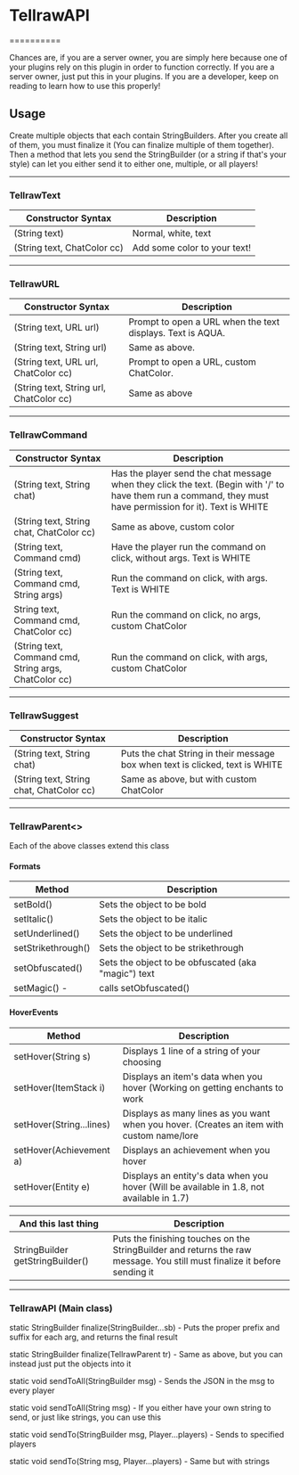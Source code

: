 # TellrawAPI
==========

Chances are, if you are a server owner, you are simply here because one of your plugins rely on this plugin in order to function correctly. If you are a server owner, just put this in your plugins.
If you are a developer, keep on reading to learn how to use this properly!

## Usage

Create multiple objects that each contain StringBuilders. After you create all of them, you must finalize it (You can finalize multiple of them together). Then a method that lets you send the StringBuilder (or a string if that's your style) can let you either send it to either one, multiple, or all players!

----
### TellrawText

Constructor Syntax | Description
-------------------|------------
(String text) | Normal, white, text
(String text, ChatColor cc) | Add some color to your text!

----
### TellrawURL

Constructor Syntax | Description
-------------------|------------
(String text, URL url) | Prompt to open a URL when the text displays. Text is AQUA.
(String text, String url) | Same as above.
(String text, URL url, ChatColor cc) | Prompt to open a URL, custom ChatColor.
(String text, String url, ChatColor cc) | Same as above
----

### TellrawCommand

Constructor Syntax | Description
------------------ | -----------
(String text, String chat) | Has the player send the chat message when they click the text. (Begin with '/' to have them run a command, they must have permission for it). Text is WHITE
(String text, String chat, ChatColor cc) | Same as above, custom color
(String text, Command cmd) | Have the player run the command on click, without args. Text is WHITE
(String text, Command cmd, String args) | Run the command on click, with args. Text is WHITE
String text, Command cmd, ChatColor cc) | Run the command on click, no args, custom ChatColor
(String text, Command cmd, String args, ChatColor cc) | Run the command on click, with args, custom ChatColor

----
### TellrawSuggest

Constructor Syntax | Description
-------------------|------------
(String text, String chat) | Puts the chat String in their message box when text is clicked, text is WHITE
(String text, String chat, ChatColor cc) | Same as above, but with custom ChatColor
----
### TellrawParent<</size>>

Each of the above classes extend this class


#### Formats
Method | Description
-------|------------
setBold() | Sets the object to be bold
setItalic() | Sets the object to be italic
setUnderlined() | Sets the object to be underlined
setStrikethrough() | Sets the object to be strikethrough
setObfuscated() | Sets the object to be obfuscated (aka "magic") text
setMagic() -|calls setObfuscated()


#### HoverEvents
Method | Description
-------|------------
setHover(String s) | Displays 1 line of a string of your choosing
setHover(ItemStack i) | Displays an item's data when you hover (Working on getting enchants to work
setHover(String...lines) | Displays as many lines as you want when you hover. (Creates an item with custom name/lore
setHover(Achievement a) | Displays an achievement when you hover
setHover(Entity e) | Displays an entity's data when you hover (Will be available in 1.8, not available in 1.7)

And this last thing | Description
-------------------- | ---------
StringBuilder getStringBuilder() | Puts the finishing touches on the StringBuilder and returns the raw message. You still must finalize it before sending it

----
### TellrawAPI (Main class)
static StringBuilder finalize(StringBuilder...sb) - Puts the proper prefix and suffix for each arg, and returns the final result

static StringBuilder finalize(TellrawParent tr) - Same as above, but you can instead just put the objects into it

static void sendToAll(StringBuilder msg) - Sends the JSON in the msg to every player

static void sendToAll(String msg) - If you either have your own string to send, or just like strings, you can use this

static void sendTo(StringBuilder msg, Player...players) - Sends to specified players

static void sendTo(String msg, Player...players) - Same but with strings
